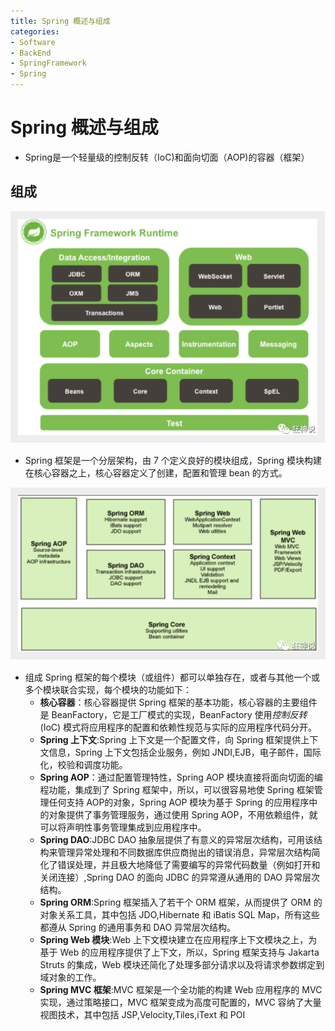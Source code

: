 ```yaml
---
title: Spring 概述与组成
categories:
- Software
- BackEnd
- SpringFramework
- Spring
---
```

# Spring 概述与组成

- Spring是一个轻量级的控制反转（IoC)和面向切面（AOP)的容器（框架）

## 组成



![](https://raw.githubusercontent.com/LuShan123888/Files/main/Pictures/2020-12-10-640-2851410.png)

- Spring 框架是一个分层架构，由 7 个定义良好的模块组成，Spring 模块构建在核心容器之上，核心容器定义了创建，配置和管理 bean 的方式。

![](https://raw.githubusercontent.com/LuShan123888/Files/main/Pictures/2020-12-10-2020-11-06-640-20201016203010444.png)

- 组成 Spring 框架的每个模块（或组件）都可以单独存在，或者与其他一个或多个模块联合实现，每个模块的功能如下：
    - **核心容器**：核心容器提供 Spring 框架的基本功能，核心容器的主要组件是 BeanFactory，它是工厂模式的实现，BeanFactory 使用*控制反转*(IoC) 模式将应用程序的配置和依赖性规范与实际的应用程序代码分开。
    - **Spring 上下文**:Spring 上下文是一个配置文件，向 Spring 框架提供上下文信息，Spring 上下文包括企业服务，例如 JNDI,EJB，电子邮件，国际化，校验和调度功能。
    - **Spring AOP**：通过配置管理特性，Spring AOP 模块直接将面向切面的编程功能，集成到了 Spring 框架中，所以，可以很容易地使 Spring 框架管理任何支持 AOP的对象，Spring AOP 模块为基于 Spring 的应用程序中的对象提供了事务管理服务，通过使用 Spring AOP，不用依赖组件，就可以将声明性事务管理集成到应用程序中。
    - **Spring DAO**:JDBC DAO 抽象层提供了有意义的异常层次结构，可用该结构来管理异常处理和不同数据库供应商抛出的错误消息，异常层次结构简化了错误处理，并且极大地降低了需要编写的异常代码数量（例如打开和关闭连接）,Spring DAO 的面向 JDBC 的异常遵从通用的 DAO 异常层次结构。
    - **Spring ORM**:Spring 框架插入了若干个 ORM 框架，从而提供了 ORM 的对象关系工具，其中包括 JDO,Hibernate 和 iBatis SQL Map，所有这些都遵从 Spring 的通用事务和 DAO 异常层次结构。
    - **Spring Web 模块**:Web 上下文模块建立在应用程序上下文模块之上，为基于 Web 的应用程序提供了上下文，所以，Spring 框架支持与 Jakarta Struts 的集成，Web 模块还简化了处理多部分请求以及将请求参数绑定到域对象的工作。
    - **Spring MVC 框架**:MVC 框架是一个全功能的构建 Web 应用程序的 MVC 实现，通过策略接口，MVC 框架变成为高度可配置的，MVC 容纳了大量视图技术，其中包括 JSP,Velocity,Tiles,iText 和 POI